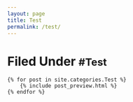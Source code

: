 ```yaml
---
layout: page
title: Test
permalink: /test/
---
```

<div class="blog list">
    <h1>Filed Under <small>#Test</small></h1>

    {% for post in site.categories.Test %}
        {% include post_preview.html %}
    {% endfor %}
</div>
